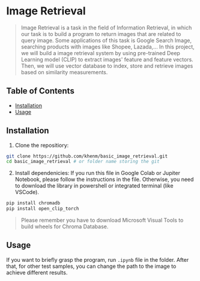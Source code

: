 # Image Retrieval
> Image Retrieval is a task in the field of Information Retrieval, in which our task is to build a program to return images that are related to query image. Some applications of this task is Google Search Image, searching products with images like Shopee, Lazada,... In this project, we will build a image retrieval system by using pre-trained Deep Learning model (CLIP) to extract images' feature and feature vectors. Then, we will use vector database to index, store and retrieve images based on similarity measurements.

## Table of Contents
- [Installation](#installation)
- [Usage](#Usage)

## Installation
1. Clone the repositiory:
```bash
git clone https://github.com/khenm/basic_image_retrieval.git
cd basic_image_retrieval # or folder name storing the git
```
2. Install dependenicies:
If you run this file in Google Colab or Jupiter Notebook, please follow the instructions in the file.
Otherwise, you need to download the library in powershell or integrated terminal (like VSCode).
```bash
pip install chromadb
pip install open_clip_torch
```
> Please remember you have to download Microsoft Visual Tools to build wheels for Chroma Database.

 ## Usage
If you want to briefly grasp the program, run `.ipynb` file in the folder. 
After that, for other test samples, you can change the path to the image to achieve different results.
